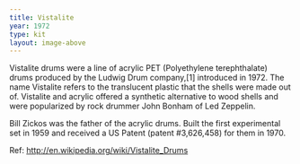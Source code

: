 ```yaml
---
title: Vistalite
year: 1972
type: kit
layout: image-above
---
```


Vistalite drums were a line of acrylic PET (Polyethylene terephthalate) drums produced by the Ludwig Drum company,[1] introduced in 1972. The name Vistalite refers to the translucent plastic that the shells were made out of. Vistalite and acrylic offered a synthetic alternative to wood shells and were popularized by rock drummer John Bonham of Led Zeppelin.

Bill Zickos was the father of the acrylic drums. Built the first experimental set in 1959 and received a US Patent (patent #3,626,458) for them in 1970.

Ref: http://en.wikipedia.org/wiki/Vistalite_Drums